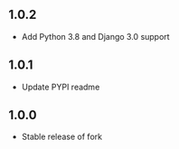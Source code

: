 ## 1.0.2

* Add Python 3.8 and Django 3.0 support

## 1.0.1

* Update PYPI readme

## 1.0.0

* Stable release of fork